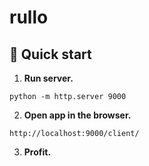 # rullo

## 🚀 Quick start

1.  **Run server.**

```shell
python -m http.server 9000
```

2. **Open app in the browser.**

```
http://localhost:9000/client/
```

3. **Profit.**
